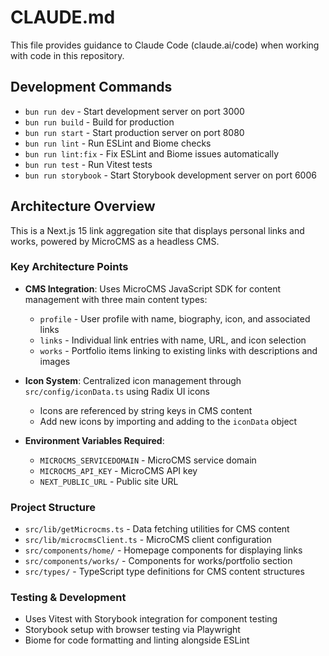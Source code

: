 # CLAUDE.md

This file provides guidance to Claude Code (claude.ai/code) when working with code in this repository.

## Development Commands

- `bun run dev` - Start development server on port 3000
- `bun run build` - Build for production
- `bun run start` - Start production server on port 8080
- `bun run lint` - Run ESLint and Biome checks
- `bun run lint:fix` - Fix ESLint and Biome issues automatically
- `bun run test` - Run Vitest tests
- `bun run storybook` - Start Storybook development server on port 6006

## Architecture Overview

This is a Next.js 15 link aggregation site that displays personal links and works, powered by MicroCMS as a headless CMS.

### Key Architecture Points

- **CMS Integration**: Uses MicroCMS JavaScript SDK for content management with three main content types:
  - `profile` - User profile with name, biography, icon, and associated links
  - `links` - Individual link entries with name, URL, and icon selection
  - `works` - Portfolio items linking to existing links with descriptions and images

- **Icon System**: Centralized icon management through `src/config/iconData.ts` using Radix UI icons
  - Icons are referenced by string keys in CMS content
  - Add new icons by importing and adding to the `iconData` object

- **Environment Variables Required**:
  - `MICROCMS_SERVICEDOMAIN` - MicroCMS service domain
  - `MICROCMS_API_KEY` - MicroCMS API key
  - `NEXT_PUBLIC_URL` - Public site URL

### Project Structure

- `src/lib/getMicrocms.ts` - Data fetching utilities for CMS content
- `src/lib/microcmsClient.ts` - MicroCMS client configuration
- `src/components/home/` - Homepage components for displaying links
- `src/components/works/` - Components for works/portfolio section
- `src/types/` - TypeScript type definitions for CMS content structures

### Testing & Development

- Uses Vitest with Storybook integration for component testing
- Storybook setup with browser testing via Playwright
- Biome for code formatting and linting alongside ESLint
